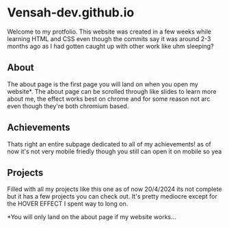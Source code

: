 # Vensah-dev.github.io

Welcome to my protfolio. This website was created in a few weeks while learning HTML and CSS even though the commits say it was around 2-3 months ago as I had gotten caught up with other work like uhm sleeping?

## About
The about page is the first page you will land on when you open my website*. The about page can be scrolled through like slides to learn more about me, the effect works best on chrome and for some reason not arc even though they're both chromium based. 

## Achievements
Thats right an entire subpage dedicated to all of my achievements! as of now it's not very mobile friedly though you still can open it on mobile so yea

## Projects
Filled with all my projects like this one as of now 20/4/2024 its not complete but it has a few projects you can check out. It's pretty mediocre except for the HOVER EFFECT I spent way to long on.

*You will only land on the about page if my website works...
